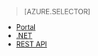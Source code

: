 > [AZURE.SELECTOR]
- [Portal](/documentation/articles/media-services-portal-get-started-with-live/)
- [.NET](/documentation/articles/media-services-dotnet-live-encode-with-onpremises-encoders/)
- [REST API](https://msdn.microsoft.com/zh-cn/library/azure/dn783458.aspx) 

<!---HONumber=67-->